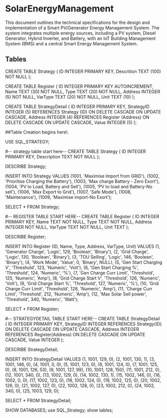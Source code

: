 # SolarEnergyManagement

This document outlines the technical specifications for the design and implementation of a Smart PV/Generator Energy Management System. The system integrates multiple energy sources, including a PV system, Diesel Generator, Hybrid Inverter, and Battery, with an IoT Building Management System (BMS) and a central Smart Energy Management System.

## Tables
CREATE TABLE Strategy (
    ID         INTEGER    PRIMARY KEY,
    Descrition TEXT (100) NOT NULL
);

CREATE TABLE Register (
    ID      INTEGER     PRIMARY KEY AUTOINCREMENT,
    Name    TEXT (30)   NOT NULL,
    Type    TEXT (20)   NOT NULL,
    Address INTEGER (5) NOT NULL,
    VarType TEXT (20)   NOT NULL,
    Unit    TEXT (10) 
);

CREATE TABLE StrategyDetail (
    ID         INTEGER     PRIMARY KEY,
    StrategyID INTEGER (5) REFERENCES Strategy (ID) ON DELETE CASCADE
                                                    ON UPDATE CASCADE,
    Address    INTEGER (4) REFERENCES Register (Address) ON DELETE CASCADE
                                                         ON UPDATE CASCADE,
    Value      INTEGER (5) 
);


##Table Creation begins here!.

USE SQL_STRATEGY;

#-- strategy table start here--
CREATE TABLE Strategy (
    ID INTEGER PRIMARY KEY,
    Description TEXT NOT NULL
);

DESCRIBE Strategy;

INSERT INTO Strategy VALUES
(1001, 'Maximise Import from GRID'),
(1002, 'Prioritise Charging the Battery'),
(1003, 'Max charge Battery - Zero Exort'),
(1004, 'PV to Load, Battery and Sell'),
(1005, 'PV to load and Battery-No sell'),
(1006, 'Max Export to Grid'),
(1007, 'Safe Mode'),
(1008, 'Maintenance'),
(1009, 'Maximise import-No Exort');

SELECT * FROM Strategy;

#-- REGISTER TABLE START HERE--
CREATE TABLE Register (
    ID INTEGER PRIMARY KEY,
    Name TEXT NOT NULL,
    Type TEXT NOT NULL,
    Address INTEGER NOT NULL,
    VarType TEXT NOT NULL,
    Unit TEXT
);

DESCRIBE Register;

INSERT INTO Register (ID, Name, Type, Address, VarType, Unit) VALUES
(1, 'Generator Charge', 'Logic', 129, 'Boolean', 'Binary'),
(2, 'Grid Charge', 'Logic', 130, 'Boolean', 'Binary'),
(3, 'TOU Selling', 'Logic', 146, 'Boolean', 'Binary'),
(4, 'Work Mode', 'Value', 0, 'Binary', NULL),
(5, 'Gen Start Charging V', 'Threshold', 123, 'Numeric', 'Volt'),
(6, 'Gen Start Charging %', 'Threshold', 124, 'Numeric', '%'),
(7, 'Gen Charge Curr Limit', 'Threshold', 125, 'Numeric', 'Amp'),
(8, 'Grid Charge Start V', 'Threshold', 126, 'Numeric', 'Volt'),
(9, 'Grid Charge Start %', 'Threshold', 127, 'Numeric', '%'),
(10, 'Grid Charge Curr Limit', 'Threshold', 128, 'Numeric', 'Amp'),
(11, 'Charge Curr Limit', 'Threshold', 212, 'Numeric', 'Amp'),
(12, 'Max Solar Sell power', 'Threshold', 340, 'Numeric', 'Watt');

SELECT * FROM Register;

#-- STRATEGYDETAIL TABLE START HERE--
CREATE TABLE StrategyDetail (
    ID INTEGER PRIMARY KEY,
    StrategyID INTEGER REFERENCES Strategy(ID) ON DELETE CASCADE ON UPDATE CASCADE,
    Address INTEGER REFERENCES Register(Address) ON DELETE CASCADE ON UPDATE CASCADE,
    Value INTEGER
);

DESCRIBE StrategyDetail;

INSERT INTO StrategyDetail VALUES
(1, 1001, 129, 0),
(2, 1001, 130, 1),
(3, 1001, 146, 0),
(4, 1001, 0, 0),
(5, 1001, 123, 0),
(6, 1001, 124, 0),
(7, 1001, 125, 0),
(8, 1001, 126, 53),
(9, 1001, 127, 99),
(10, 1001, 128, 150),
(11, 1001, 212, 0),
(12, 1001, 340, 0),
(13, 1002, 129, 0),
(14, 1002, 130, 1),
(15, 1002, 146, 0),
(16, 1002, 0, 0),
(17, 1002, 123, 0),
(18, 1002, 124, 0),
(19, 1002, 125, 0),
(20, 1002, 126, 0),
(21, 1002, 127, 0),
(22, 1002, 128, 0),
(23, 1002, 212, 0),
(24, 1002, 340, 0),
(25, 1003, 129, 0);

SELECT * FROM StrategyDetail;



 SHOW DATABASES;
 use SQL_Strategy;
 show tables;
